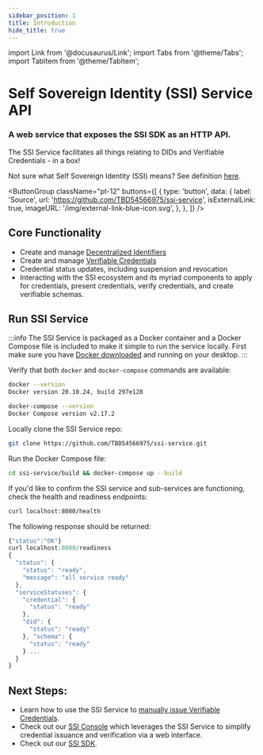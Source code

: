 ```yaml
---
sidebar_position: 1
title: Introduction
hide_title: true
---
```


import Link from '@docusaurus/Link';
import Tabs from '@theme/Tabs';
import TabItem from '@theme/TabItem';

<div className="prose prose-pink">

# Self Sovereign Identity (SSI) Service API

### A web service that exposes the SSI SDK as an HTTP API.

The SSI Service facilitates all things relating to DIDs and Verifiable Credentials - in a box!

Not sure what Self Sovereign Identity (SSI) means? See definition [here](https://developer.tbd.website/docs/glossary/#ssi).

<ButtonGroup
  className="pt-12"
  buttons={[
    {
      type: 'button',
      data: {
        label: 'Source',
        url: 'https://github.com/TBD54566975/ssi-service',
        isExternalLink: true,
        imageURL: '/img/external-link-blue-icon.svg',
      },
    },
  ]}
/>

<Divider type="slash" />

</div>

## Core Functionality
- Create and manage [Decentralized Identifiers](https://developer.tbd.website/docs/web5/learn/decentralized-identifiers)
- Create and manage [Verifiable Credentials](https://www.w3.org/TR/vc-data-model/)
- Credential status updates, including suspension and revocation
- Interacting with the SSI ecosystem and its myriad components to apply for credentials, present credentials, verify credentials, and create verifiable schemas.

## Run SSI Service
:::info
The SSI Service is packaged as a Docker container and a Docker Compose file is included to make it simple to run the service locally. First make sure you have [Docker downloaded](https://www.docker.com/products/docker-desktop/) and running on your desktop.
:::

Verify that both `docker` and `docker-compose` commands are available:
```bash
docker --version
Docker version 20.10.24, build 297e128

docker-compose --version
Docker Compose version v2.17.2
```

Locally clone the SSI Service repo:
```bash
git clone https://github.com/TBD54566975/ssi-service.git
```

Run the Docker Compose file:
```bash
cd ssi-service/build && docker-compose up --build
```

If you'd like to confirm the SSI service and sub-services are functioning, check the health and readiness endpoints:

```bash
curl localhost:8080/health
```

The following response should be returned:

```js
{"status":"OK"}
curl localhost:8080/readiness
{ 
  "status": { 
    "status": "ready",
    "message": "all service ready"
  },
  "serviceStatuses": {
    "credential": { 
      "status": "ready" 
    },
    "did": { 
      "status": "ready"
    }, "schema": {
      "status": "ready"
    } ...
  }
}
```

## Next Steps:
- Learn how to use the SSI Service to [manually issue Verifiable Credentials](https://developer.tbd.website/blog/issue-verifiable-credential-manually).
- Check out our [SSI Console](https://developer.tbd.website/docs/ssi/ssi-console) which leverages the SSI Service to simplify credential issuance and verification via a web interface.
- Check out our [SSI SDK](https://github.com/TBD54566975/ssi-sdk).